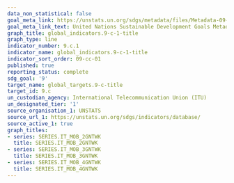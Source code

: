 ```yaml
---
data_non_statistical: false
goal_meta_link: https://unstats.un.org/sdgs/metadata/files/Metadata-09-0C-01.pdf
goal_meta_link_text: United Nations Sustainable Development Goals Metadata (pdf 663kB)
graph_title: global_indicators.9-c-1-title
graph_type: line
indicator_number: 9.c.1
indicator_name: global_indicators.9-c-1-title
indicator_sort_order: 09-cc-01
published: true
reporting_status: complete
sdg_goal: '9'
target_name: global_targets.9-c-title
target_id: 9.c
un_custodian_agency: International Telecommunication Union (ITU)
un_designated_tier: '1'
source_organisation_1: UNSTATS
source_url_1: https://unstats.un.org/sdgs/indicators/database/
source_active_1: true
graph_titles:
- series: SERIES.IT_MOB_2GNTWK
  title: SERIES.IT_MOB_2GNTWK
- series: SERIES.IT_MOB_3GNTWK
  title: SERIES.IT_MOB_3GNTWK
- series: SERIES.IT_MOB_4GNTWK
  title: SERIES.IT_MOB_4GNTWK
---
```

